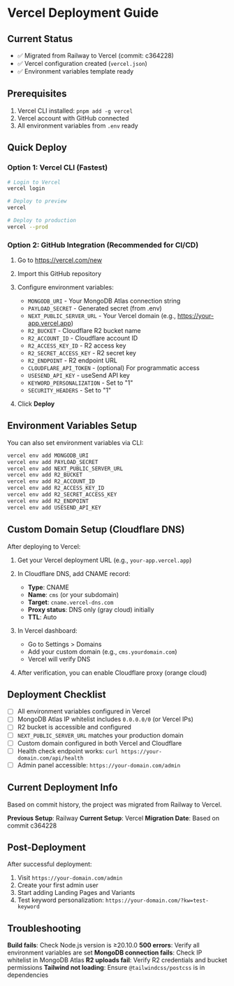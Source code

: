 # Vercel Deployment Guide

## Current Status
- ✅ Migrated from Railway to Vercel (commit: c364228)
- ✅ Vercel configuration created (`vercel.json`)
- ✅ Environment variables template ready

## Prerequisites
1. Vercel CLI installed: `pnpm add -g vercel`
2. Vercel account with GitHub connected
3. All environment variables from `.env` ready

## Quick Deploy

### Option 1: Vercel CLI (Fastest)
```bash
# Login to Vercel
vercel login

# Deploy to preview
vercel

# Deploy to production
vercel --prod
```

### Option 2: GitHub Integration (Recommended for CI/CD)
1. Go to https://vercel.com/new
2. Import this GitHub repository
3. Configure environment variables:
   - `MONGODB_URI` - Your MongoDB Atlas connection string
   - `PAYLOAD_SECRET` - Generated secret (from .env)
   - `NEXT_PUBLIC_SERVER_URL` - Your Vercel domain (e.g., https://your-app.vercel.app)
   - `R2_BUCKET` - Cloudflare R2 bucket name
   - `R2_ACCOUNT_ID` - Cloudflare account ID
   - `R2_ACCESS_KEY_ID` - R2 access key
   - `R2_SECRET_ACCESS_KEY` - R2 secret key
   - `R2_ENDPOINT` - R2 endpoint URL
   - `CLOUDFLARE_API_TOKEN` - (optional) For programmatic access
   - `USESEND_API_KEY` - useSend API key
   - `KEYWORD_PERSONALIZATION` - Set to "1"
   - `SECURITY_HEADERS` - Set to "1"

4. Click **Deploy**

## Environment Variables Setup

You can also set environment variables via CLI:
```bash
vercel env add MONGODB_URI
vercel env add PAYLOAD_SECRET
vercel env add NEXT_PUBLIC_SERVER_URL
vercel env add R2_BUCKET
vercel env add R2_ACCOUNT_ID
vercel env add R2_ACCESS_KEY_ID
vercel env add R2_SECRET_ACCESS_KEY
vercel env add R2_ENDPOINT
vercel env add USESEND_API_KEY
```

## Custom Domain Setup (Cloudflare DNS)

After deploying to Vercel:

1. Get your Vercel deployment URL (e.g., `your-app.vercel.app`)
2. In Cloudflare DNS, add CNAME record:
   - **Type**: CNAME
   - **Name**: `cms` (or your subdomain)
   - **Target**: `cname.vercel-dns.com`
   - **Proxy status**: DNS only (gray cloud) initially
   - **TTL**: Auto

3. In Vercel dashboard:
   - Go to Settings > Domains
   - Add your custom domain (e.g., `cms.yourdomain.com`)
   - Vercel will verify DNS

4. After verification, you can enable Cloudflare proxy (orange cloud)

## Deployment Checklist

- [ ] All environment variables configured in Vercel
- [ ] MongoDB Atlas IP whitelist includes `0.0.0.0/0` (or Vercel IPs)
- [ ] R2 bucket is accessible and configured
- [ ] `NEXT_PUBLIC_SERVER_URL` matches your production domain
- [ ] Custom domain configured in both Vercel and Cloudflare
- [ ] Health check endpoint works: `curl https://your-domain.com/api/health`
- [ ] Admin panel accessible: `https://your-domain.com/admin`

## Current Deployment Info

Based on commit history, the project was migrated from Railway to Vercel.

**Previous Setup**: Railway
**Current Setup**: Vercel
**Migration Date**: Based on commit c364228

## Post-Deployment

After successful deployment:
1. Visit `https://your-domain.com/admin`
2. Create your first admin user
3. Start adding Landing Pages and Variants
4. Test keyword personalization: `https://your-domain.com/?kw=test-keyword`

## Troubleshooting

**Build fails**: Check Node.js version is ≥20.10.0
**500 errors**: Verify all environment variables are set
**MongoDB connection fails**: Check IP whitelist in MongoDB Atlas
**R2 uploads fail**: Verify R2 credentials and bucket permissions
**Tailwind not loading**: Ensure `@tailwindcss/postcss` is in dependencies
